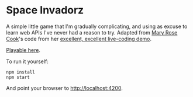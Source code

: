 Space Invadorz
==============

A simple little game that I'm gradually complicating, and using as excuse
to learn web APIs I've never had a reason to try. Adapted from
[Mary Rose Cook](http://github.com/maryrosecook)'s code from her
[excellent, excellent live-coding demo](https://vimeo.com/105955605).

[Playable here](http://evanstoner.com/space-invadorz/).

To run it yourself:
```
npm install
npm start
```
And point your browser to [http://localhost:4200](http://localhost:4200).
